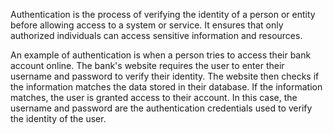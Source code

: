 Authentication is the process of verifying the identity of a person or entity before allowing access to a system or service. It ensures that only authorized individuals can access sensitive information and resources.

An example of authentication is when a person tries to access their bank account online. The bank's website requires the user to enter their username and password to verify their identity. The website then checks if the information matches the data stored in their database. If the information matches, the user is granted access to their account. In this case, the username and password are the authentication credentials used to verify the identity of the user.